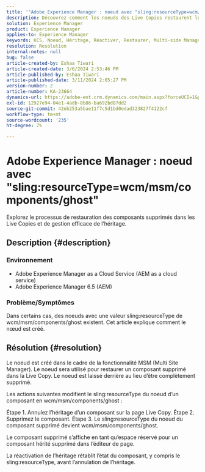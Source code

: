 ```yaml
---
title: '"Adobe Experience Manager : noeud avec "sling:resourceType=wcm/msm/components/ghost"'
description: Découvrez comment les noeuds des Live Copies restaurent les composants supprimés et gèrent l’héritage dans l’éditeur de page.
solution: Experience Manager
product: Experience Manager
applies-to: Experience Manager
keywords: KCS, Noeud, Héritage, Réactiver, Restaurer, Multi-side Manager, Live Copy, Composants, Espace réservé
resolution: Resolution
internal-notes: null
bug: false
article-created-by: Eshaa Tiwari
article-created-date: 3/6/2024 2:53:46 PM
article-published-by: Eshaa Tiwari
article-published-date: 3/11/2024 2:05:27 PM
version-number: 2
article-number: KA-23664
dynamics-url: https://adobe-ent.crm.dynamics.com/main.aspx?forceUCI=1&pagetype=entityrecord&etn=knowledgearticle&id=5deea651-c9db-ee11-904d-6045bd006b4b
exl-id: 12927e94-04e1-4adb-8b86-ba692bd87dd2
source-git-commit: 42eb253a5bae11f7c5d1bd0edad323827f4122cf
workflow-type: tm+mt
source-wordcount: '235'
ht-degree: 7%

---
```


# Adobe Experience Manager : noeud avec &quot;sling:resourceType=wcm/msm/components/ghost&quot;


Explorez le processus de restauration des composants supprimés dans les Live Copies et de gestion efficace de l’héritage.

## Description {#description}


### Environnement

- Adobe Experience Manager as a Cloud Service (AEM as a cloud service)
- Adobe Experience Manager 6.5 (AEM)


### Problème/Symptômes

Dans certains cas, des noeuds avec une valeur sling:resourceType de wcm/msm/components/ghost existent. Cet article explique comment le nœud est créé.


## Résolution {#resolution}


Le noeud est créé dans le cadre de la fonctionnalité MSM (Multi Site Manager). Le noeud sera utilisé pour restaurer un composant supprimé dans la Live Copy. Le noeud est laissé derrière au lieu d’être complètement supprimé.

Les actions suivantes modifient le sling:resourceType du noeud d’un composant en wcm/msm/components/ghost :

Étape 1. Annulez l’héritage d’un composant sur la page Live Copy.
Étape 2. Supprimez le composant.
Étape 3. Le sling:resourceType du noeud du composant supprimé devient wcm/msm/components/ghost.

Le composant supprimé s’affiche en tant qu’espace réservé pour un composant hérité supprimé dans l’éditeur de page.

La réactivation de l’héritage rétablit l’état du composant, y compris le sling:resourceType, avant l’annulation de l’héritage.
